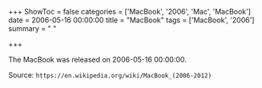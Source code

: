 +++
ShowToc = false
categories = ['MacBook', '2006', 'Mac', 'MacBook']
date = 2006-05-16 00:00:00
title = "MacBook"
tags = ['MacBook', '2006']
summary = " "

+++

The MacBook was released on 2006-05-16 00:00:00.

Source: `https://en.wikipedia.org/wiki/MacBook_(2006-2012)`


